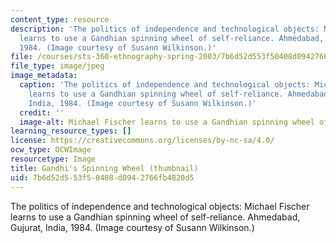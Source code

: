 ```yaml
---
content_type: resource
description: 'The politics of independence and technological objects: Michael Fischer
  learns to use a Gandhian spinning wheel of self-reliance. Ahmedabad, Gujurat, India,
  1984. (Image courtesy of Susann Wilkinson.)'
file: /courses/sts-360-ethnography-spring-2003/7b6d52d553f50408d0942766fb4820d5_sts-360s03-th.jpg
file_type: image/jpeg
image_metadata:
  caption: 'The politics of independence and technological objects: Michael Fischer
    learns to use a Gandhian spinning wheel of self-reliance. Ahmedabad, Gujurat,
    India, 1984. (Image courtesy of Susann Wilkinson.)'
  credit: ''
  image-alt: Michael Fischer learns to use a Gandhian spinning wheel of self-reliance.
learning_resource_types: []
license: https://creativecommons.org/licenses/by-nc-sa/4.0/
ocw_type: OCWImage
resourcetype: Image
title: Gandhi's Spinning Wheel (thumbnail)
uid: 7b6d52d5-53f5-0408-d094-2766fb4820d5
---
```

The politics of independence and technological objects: Michael Fischer learns to use a Gandhian spinning wheel of self-reliance. Ahmedabad, Gujurat, India, 1984. (Image courtesy of Susann Wilkinson.)